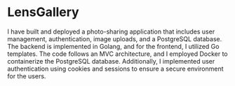# LensGallery
I have built and deployed a photo-sharing application that includes user management, authentication, image uploads, and a PostgreSQL database. The backend is implemented in Golang, and for the frontend, I utilized Go templates. The code follows an MVC architecture, and I employed Docker to containerize the PostgreSQL database. Additionally, I implemented user authentication using cookies and sessions to ensure a secure environment for the users.


